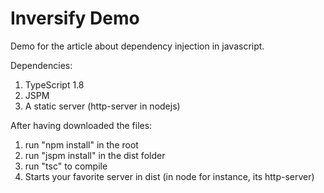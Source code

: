 Inversify Demo
==============

Demo for the article about dependency injection in javascript.

Dependencies:
1. TypeScript 1.8
2. JSPM
3. A static server (http-server in nodejs)

After having downloaded the files:

1. run "npm install" in the root
2. run "jspm install" in the dist folder
3. run "tsc" to compile
4. Starts your favorite server in dist (in node for instance, its http-server)
